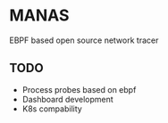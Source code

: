 # MANAS
EBPF based open source network tracer 

## TODO 
* Process probes based on ebpf
* Dashboard development
* K8s compability
